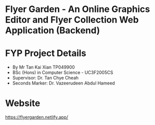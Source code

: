 # Flyer Garden - An Online Graphics Editor and Flyer Collection Web Application (Backend)

# FYP Project Details
- By Mr Tan Kai Xian TP049900
- BSc (Hons) in Computer Science - UC3F2005CS
- Supervisor: Dr. Tan Chye Cheah 
- Seconds Marker: Dr. Vazeerudeen Abdul Hameed

# Website
https://flyergarden.netlify.app/
